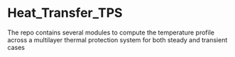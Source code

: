 # Heat_Transfer_TPS
The repo contains several modules to compute the temperature profile across a multilayer thermal protection system for both steady and transient cases
